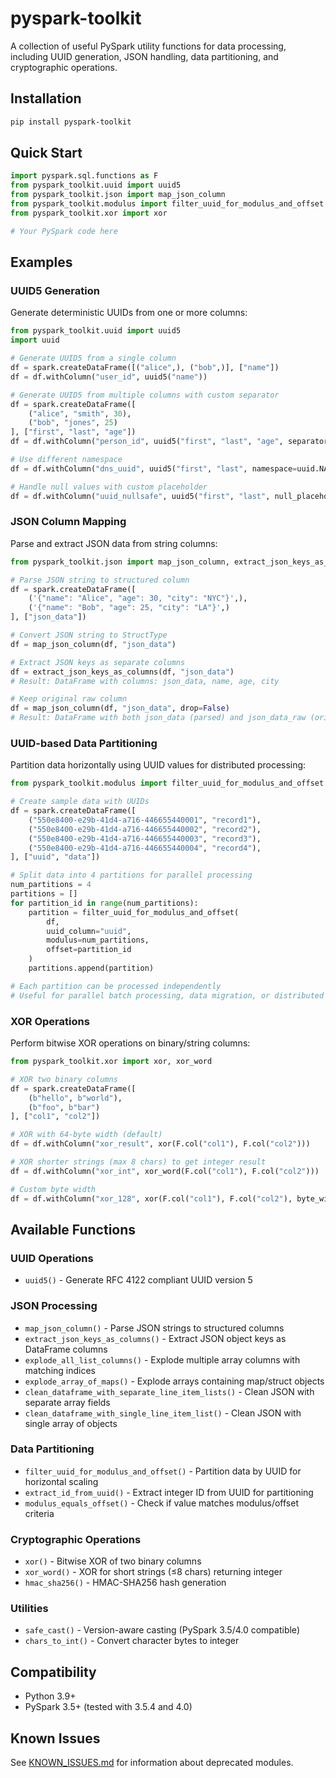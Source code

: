 # pyspark-toolkit

A collection of useful PySpark utility functions for data processing, including UUID generation, JSON handling, data partitioning, and cryptographic operations.

## Installation

```bash
pip install pyspark-toolkit
```

## Quick Start

```python
import pyspark.sql.functions as F
from pyspark_toolkit.uuid import uuid5
from pyspark_toolkit.json import map_json_column
from pyspark_toolkit.modulus import filter_uuid_for_modulus_and_offset
from pyspark_toolkit.xor import xor

# Your PySpark code here
```

## Examples

### UUID5 Generation

Generate deterministic UUIDs from one or more columns:

```python
from pyspark_toolkit.uuid import uuid5
import uuid

# Generate UUID5 from a single column
df = spark.createDataFrame([("alice",), ("bob",)], ["name"])
df = df.withColumn("user_id", uuid5("name"))

# Generate UUID5 from multiple columns with custom separator
df = spark.createDataFrame([
    ("alice", "smith", 30),
    ("bob", "jones", 25)
], ["first", "last", "age"])
df = df.withColumn("person_id", uuid5("first", "last", "age", separator="|"))

# Use different namespace
df = df.withColumn("dns_uuid", uuid5("first", "last", namespace=uuid.NAMESPACE_DNS))

# Handle null values with custom placeholder
df = df.withColumn("uuid_nullsafe", uuid5("first", "last", null_placeholder="MISSING"))
```

### JSON Column Mapping

Parse and extract JSON data from string columns:

```python
from pyspark_toolkit.json import map_json_column, extract_json_keys_as_columns

# Parse JSON string to structured column
df = spark.createDataFrame([
    ('{"name": "Alice", "age": 30, "city": "NYC"}',),
    ('{"name": "Bob", "age": 25, "city": "LA"}',)
], ["json_data"])

# Convert JSON string to StructType
df = map_json_column(df, "json_data")

# Extract JSON keys as separate columns
df = extract_json_keys_as_columns(df, "json_data")
# Result: DataFrame with columns: json_data, name, age, city

# Keep original raw column
df = map_json_column(df, "json_data", drop=False)
# Result: DataFrame with both json_data (parsed) and json_data_raw (original string)
```

### UUID-based Data Partitioning

Partition data horizontally using UUID values for distributed processing:

```python
from pyspark_toolkit.modulus import filter_uuid_for_modulus_and_offset

# Create sample data with UUIDs
df = spark.createDataFrame([
    ("550e8400-e29b-41d4-a716-446655440001", "record1"),
    ("550e8400-e29b-41d4-a716-446655440002", "record2"),
    ("550e8400-e29b-41d4-a716-446655440003", "record3"),
    ("550e8400-e29b-41d4-a716-446655440004", "record4"),
], ["uuid", "data"])

# Split data into 4 partitions for parallel processing
num_partitions = 4
partitions = []
for partition_id in range(num_partitions):
    partition = filter_uuid_for_modulus_and_offset(
        df,
        uuid_column="uuid",
        modulus=num_partitions,
        offset=partition_id
    )
    partitions.append(partition)

# Each partition can be processed independently
# Useful for parallel batch processing, data migration, or distributed analysis
```

### XOR Operations

Perform bitwise XOR operations on binary/string columns:

```python
from pyspark_toolkit.xor import xor, xor_word

# XOR two binary columns
df = spark.createDataFrame([
    (b"hello", b"world"),
    (b"foo", b"bar")
], ["col1", "col2"])

# XOR with 64-byte width (default)
df = df.withColumn("xor_result", xor(F.col("col1"), F.col("col2")))

# XOR shorter strings (max 8 chars) to get integer result
df = df.withColumn("xor_int", xor_word(F.col("col1"), F.col("col2")))

# Custom byte width
df = df.withColumn("xor_128", xor(F.col("col1"), F.col("col2"), byte_width=128))
```

## Available Functions

### UUID Operations
- `uuid5()` - Generate RFC 4122 compliant UUID version 5

### JSON Processing
- `map_json_column()` - Parse JSON strings to structured columns
- `extract_json_keys_as_columns()` - Extract JSON object keys as DataFrame columns
- `explode_all_list_columns()` - Explode multiple array columns with matching indices
- `explode_array_of_maps()` - Explode arrays containing map/struct objects
- `clean_dataframe_with_separate_line_item_lists()` - Clean JSON with separate array fields
- `clean_dataframe_with_single_line_item_list()` - Clean JSON with single array of objects

### Data Partitioning
- `filter_uuid_for_modulus_and_offset()` - Partition data by UUID for horizontal scaling
- `extract_id_from_uuid()` - Extract integer ID from UUID for partitioning
- `modulus_equals_offset()` - Check if value matches modulus/offset criteria

### Cryptographic Operations
- `xor()` - Bitwise XOR of two binary columns
- `xor_word()` - XOR for short strings (≤8 chars) returning integer
- `hmac_sha256()` - HMAC-SHA256 hash generation

### Utilities
- `safe_cast()` - Version-aware casting (PySpark 3.5/4.0 compatible)
- `chars_to_int()` - Convert character bytes to integer

## Compatibility

- Python 3.9+
- PySpark 3.5+ (tested with 3.5.4 and 4.0)

## Known Issues

See [KNOWN_ISSUES.md](KNOWN_ISSUES.md) for information about deprecated modules.
